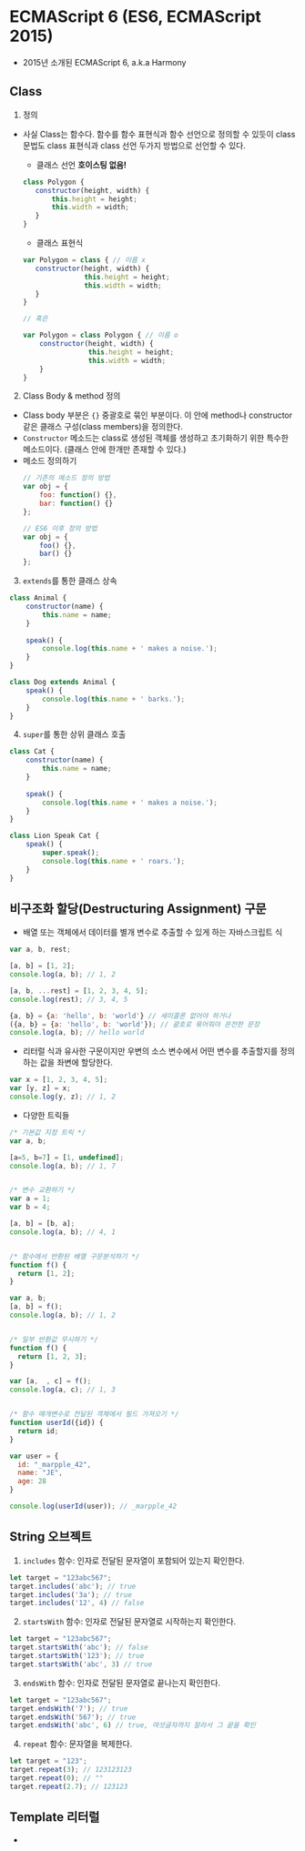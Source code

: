 # ECMAScript 6 (ES6, ECMAScript 2015)
- 2015년 소개된 ECMAScript 6, a.k.a Harmony

## Class
1. 정의
- 사실 Class는 함수다. 함수를 함수 표현식과 함수 선언으로 정의할 수 있듯이 class 문법도 class 표현식과 class 선언 두가지 방법으로 선언할 수 있다.
    - 클래스 선언 **호이스팅 없음!**
     ```javascript
     class Polygon {
        constructor(height, width) {
            this.height = height;
            this.width = width;
        }
     }
     ```
     
     - 클래스 표현식
     ```javascript
     var Polygon = class { // 이름 x
        constructor(height, width) {
                    this.height = height;
                    this.width = width;
        }
     }
     
     // 혹은
     
     var Polygon = class Polygon { // 이름 o
         constructor(height, width) {
                     this.height = height;
                     this.width = width;
         }
     }
     ```
     
2. Class Body & method 정의
- Class body 부분은 `{}` 중괄호로 묶인 부분이다. 이 안에 method나 constructor 같은 클래스 구성(class members)을 정의한다.
- `Constructor` 메소드는 class로 생성된 객체를 생성하고 초기화하기 위한 특수한 메소드이다. (클래스 안에 한개만 존재할 수 있다.)
- 메소드 정의하기
    ```javascript
    // 기존의 메소드 정의 방법
    var obj = {
        foo: function() {},
        bar: function() {}
    };
    
    // ES6 이후 정의 방법
    var obj = {
        foo() {},
        bar() {}
    };
    ```
    
3. `extends`를 통한 클래스 상속
```javascript
class Animal {
    constructor(name) {
        this.name = name;
    }
    
    speak() {
        console.log(this.name + ' makes a noise.');
    }
}

class Dog extends Animal {
    speak() {
        console.log(this.name + ' barks.');
    }
}
```

4. `super`를 통한 상위 클래스 호출
```javascript
class Cat {
    constructor(name) {
        this.name = name;
    }
    
    speak() {
        console.log(this.name + ' makes a noise.');
    }
}

class Lion Speak Cat {
    speak() {
        super.speak();
        console.log(this.name + ' roars.');
    }
}
```


## 비구조화 할당(Destructuring Assignment) 구문
- 배열 또는 객체에서 데이터를 별개 변수로 추출할 수 있게 하는 자바스크립트 식
```javascript
var a, b, rest;

[a, b] = [1, 2];
console.log(a, b); // 1, 2

[a, b, ...rest] = [1, 2, 3, 4, 5];
console.log(rest); // 3, 4, 5

{a, b} = {a: 'hello', b: 'world'} // 세미콜론 없어야 하거나
({a, b} = {a: 'hello', b: 'world'}); // 괄호로 묶어줘야 온전한 문장
console.log(a, b); // hello world
```

- 리터럴 식과 유사한 구문이지만 우변의 소스 변수에서 어떤 변수를 추출할지를 정의하는 값을 좌변에 할당한다.
```javascript
var x = [1, 2, 3, 4, 5];
var [y, z] = x;
console.log(y, z); // 1, 2
```

- 다양한 트릭들
```javascript
/* 기본값 지정 트릭 */
var a, b;

[a=5, b=7] = [1, undefined];
console.log(a, b); // 1, 7


/* 변수 교환하기 */
var a = 1;
var b = 4;

[a, b] = [b, a];
console.log(a, b); // 4, 1


/* 함수에서 반환된 배열 구문분석하기 */
function f() {
  return [1, 2];
}

var a, b;
[a, b] = f();
console.log(a, b); // 1, 2


/* 일부 반환값 무시하기 */
function f() {
  return [1, 2, 3];
}

var [a,  , c] = f();
console.log(a, c); // 1, 3


/* 함수 매개변수로 전달된 객체에서 필드 가져오기 */
function userId({id}) {
  return id;
}

var user = {
  id: "_marpple_42",
  name: "JE",
  age: 28
}

console.log(userId(user)); // _marpple_42
```


## String 오브젝트
1. `includes` 함수: 인자로 전달된 문자열이 포함되어 있는지 확인한다.
```javascript
let target = "123abc567";
target.includes('abc'); // true
target.includes('3a'); // true
target.includes('12', 4) // false
```

2. `startsWith` 함수: 인자로 전달된 문자열로 시작하는지 확인한다.
```javascript
let target = "123abc567";
target.startsWith('abc'); // false
target.startsWith('123'); // true
target.startsWith('abc', 3) // true
``` 

3. `endsWith` 함수: 인자로 전달된 문자열로 끝나는지 확인한다.
```javascript
let target = "123abc567";
target.endsWith('7'); // true
target.endsWith('567'); // true
target.endsWith('abc', 6) // true, 여섯글자까지 잘라서 그 끝을 확인
```

4. `repeat` 함수: 문자열을 복제한다.
```javascript
let target = "123";
target.repeat(3); // 123123123
target.repeat(0); // ""
target.repeat(2.7); // 123123
```


## Template 리터럴
- 